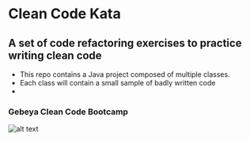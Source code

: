 # Clean Code Kata

## A set of code refactoring exercises to practice writing clean code

- This repo contains a Java project composed of multiple classes.
- Each class will contain a small sample of badly written code
- 

### Gebeya Clean Code Bootcamp
![alt text](https://media.licdn.com/dms/image/C4D0BAQHklV1YEHydtA/company-logo_200_200/0?e=2159024400&v=beta&t=dbygCeMbjHqMxAWvB_c0A_WCOk00jleTi1DGY7JXG24)

